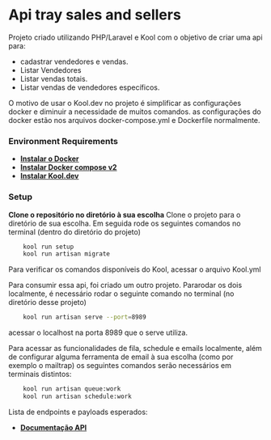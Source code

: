 # Api tray sales and sellers

Projeto criado utilizando PHP/Laravel e Kool com o objetivo de criar uma api para:
 - cadastrar vendedores e vendas.
 - Listar Vendedores
 - Listar vendas totais.
 - Listar vendas de vendedores específicos.


O motivo de usar o Kool.dev no projeto é simplificar as configurações docker e diminuir a necessidade de muitos comandos.
as configurações do docker estão nos arquivos docker-compose.yml e Dockerfile normalmente.

### Environment Requirements

- **[Instalar o Docker](https://docs.docker.com/get-docker/)**
- **[Instalar Docker compose v2](https://docs.docker.com/compose/install/)**
- **[Instalar Kool.dev](https://kool.dev/docs/getting-started/installation)**


### Setup

**Clone o repositório no diretório à sua escolha**
Clone o projeto para o diretório de sua escolha.
Em seguida rode os seguintes comandos no terminal (dentro do diretório do projeto)

```bash
    kool run setup
    kool run artisan migrate
```
Para verificar os comandos disponíveis do Kool, acessar o arquivo Kool.yml

Para consumir essa api, foi criado um outro projeto. Pararodar os dois localmente, é necessário rodar o seguinte comando no terminal (no diretório desse projeto)

```bash
    kool run artisan serve --port=8989
```
acessar o localhost na porta 8989 que o serve utiliza.

Para acessar as funcionalidades de fila, schedule e emails localmente, além de configurar alguma ferramenta de email à sua escolha (como por exemplo o mailtrap) os seguintes comandos serão necessários em terminais distintos:

```bash
    kool run artisan queue:work
    kool run artisan schedule:work
```

Lista de endpoints e payloads esperados:
- **[Documentação API](https://documenter.getpostman.com/view/17242571/2s9Y5cuLqQ)**
